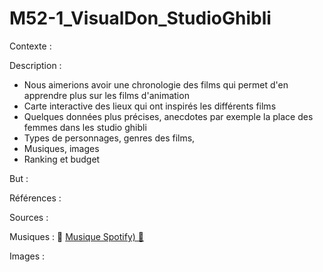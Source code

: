 # M52-1_VisualDon_StudioGhibli

Contexte :

Description : 
- Nous aimerions avoir une chronologie des films qui permet d'en apprendre plus sur les films d'animation
- Carte interactive des lieux qui ont inspirés les différents films
- Quelques données plus précises, anecdotes par exemple la place des femmes dans les studio ghibli
- Types de personnages, genres des films,
- Musiques, images
- Ranking et budget

But :

Références :


Sources :

Musiques :
🎼 [Musique Spotify) 🎵](https://open.spotify.com/intl-fr/artist/7nzSoJISlVJsn7O0yTeMOB?si=UfrbAawLRSC9YhBfVTtsDQ)

Images :
